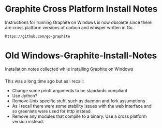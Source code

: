 Graphite Cross Platform Install Notes
=====================================

Instructions for running Graphite on Windows is now obsolete since there are cross platform versions of carbon and whisper written in Go.

```https://github.com/go-graphite```

Old Windows-Graphite-Install-Notes
==================================

Installation notes collected while installing Graphite on Windows

###
This was a long time ago but as I recall:
* Change some printf arguments to be standards compliant
* Use Jython? 
* Remove Unix specific stuff, such as daemon and fork assumptions
* As I recall there were some stability issues with the web interface and so greenlets were used for http instead.
* Remove any modules that compile to a binary.  Use a cross platform version instead.

